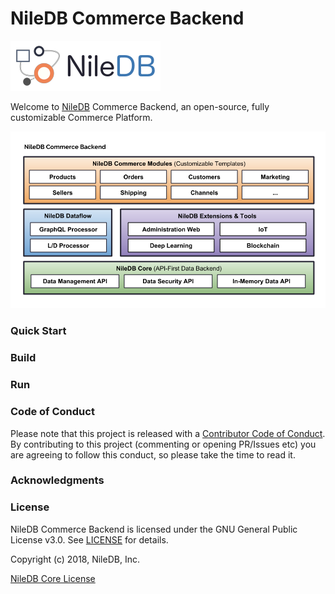 # NileDB Commerce Backend

![logo](logo.png)

Welcome to [NileDB](https://niledb.com) Commerce Backend, an open-source, fully customizable Commerce Platform.

![NileDB](niledb-commerce.png)

### Quick Start

### Build

### Run

### Code of Conduct

Please note that this project is released with a [Contributor Code of Conduct](CODE_OF_CONDUCT.md).
By contributing to this project (commenting or opening PR/Issues etc) you are agreeing to follow this conduct, so please
take the time to read it. 

### Acknowledgments

### License

NileDB Commerce Backend is licensed under the GNU General Public License v3.0. See [LICENSE](LICENSE.txt) for details.

Copyright (c) 2018, NileDB, Inc.

[NileDB Core License](LICENSE.txt)
